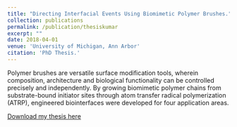 ```yaml
---
title: "Directing Interfacial Events Using Biomimetic Polymer Brushes."
collection: publications
permalink: /publication/thesiskumar
excerpt: ""
date: 2018-04-01
venue: 'University of Michigan, Ann Arbor'
citation: 'PhD Thesis.'
---
```


Polymer brushes are versatile surface modification tools, wherein composition, architecture and biological functionality can be controlled precisely and independently. By growing biomimetic polymer chains from substrate-bound initiator sites through atom transfer radical polymerization (ATRP), engineered biointerfaces were developed for four application areas.

[Download my thesis here](http://rmykmr.github.io/files/thesis.pdf)
